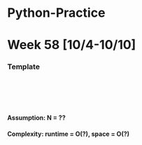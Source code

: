 # Python-Practice

# Week 58 [10/4-10/10]

### Template
# []()
```sql
```

# []()
```python
```
#### Assumption: N = ??
#### Complexity: runtime = O(?), space = O(?)
